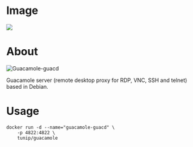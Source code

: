 # Image
[![](https://images.microbadger.com/badges/image/tunip/guacamole-guacd.svg)](https://microbadger.com/images/tunip/guacamole-guacd "Get your own image badge on microbadger.com")

# About
![Guacamole-guacd](https://github.com/tunip/docker-guacamole-guacd/raw/master/guacamole-guacd.png)

Guacamole server (remote desktop proxy for RDP, VNC, SSH and telnet) based in Debian.

# Usage
```
docker run -d --name="guacamole-guacd" \
    -p 4822:4822 \
    tunip/guacamole
```
